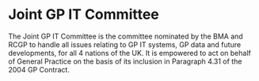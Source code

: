 # Joint GP IT Committee

The Joint GP IT Committee is the committee nominated by the BMA and RCGP to handle all issues relating to GP IT systems, GP data and future developments, for all 4 nations of the UK. It is empowered to act on behalf of General Practice on the basis of its inclusion in Paragraph 4.31 of the 2004 GP Contract.